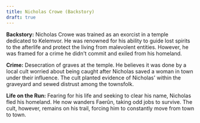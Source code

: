 ```yaml
---
title: Nicholas Crowe (Backstory)
draft: true
---
```

**Backstory:** Nicholas Crowe was trained as an exorcist in a temple dedicated to Kelemvor. He was renowned for his ability to guide lost spirits to the afterlife and protect the living from malevolent entities. However, he was framed for a crime he didn't commit and exiled from his homeland.

**Crime:** Desecration of graves at the temple. He believes it was done by a local cult worried about being caught after Nicholas saved a woman in town under their influence. The cult planted evidence of Nicholas' within the graveyard and sewed distrust among the townsfolk.

**Life on the Run:**  Fearing for his life and seeking to clear his name, Nicholas fled his homeland. He now wanders Faerûn, taking odd jobs to survive. The cult, however, remains on his trail, forcing him to constantly move from town to town.


